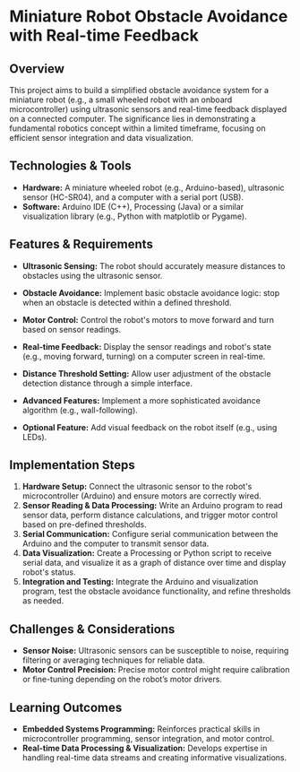 #  Miniature Robot Obstacle Avoidance with Real-time Feedback

## Overview

This project aims to build a simplified obstacle avoidance system for a miniature robot (e.g., a small wheeled robot with an onboard microcontroller) using ultrasonic sensors and real-time feedback displayed on a connected computer. The significance lies in demonstrating a fundamental robotics concept within a limited timeframe, focusing on efficient sensor integration and data visualization.

## Technologies & Tools

* **Hardware:**  A miniature wheeled robot (e.g., Arduino-based), ultrasonic sensor (HC-SR04), and a computer with a serial port (USB).
* **Software:** Arduino IDE (C++), Processing (Java) or a similar visualization library (e.g., Python with matplotlib or Pygame).

## Features & Requirements

- **Ultrasonic Sensing:** The robot should accurately measure distances to obstacles using the ultrasonic sensor.
- **Obstacle Avoidance:** Implement basic obstacle avoidance logic: stop when an obstacle is detected within a defined threshold.
- **Motor Control:** Control the robot's motors to move forward and turn based on sensor readings.
- **Real-time Feedback:** Display the sensor readings and robot's state (e.g., moving forward, turning) on a computer screen in real-time.
- **Distance Threshold Setting:** Allow user adjustment of the obstacle detection distance through a simple interface.

- **Advanced Features:** Implement a more sophisticated avoidance algorithm (e.g., wall-following).
- **Optional Feature:**  Add visual feedback on the robot itself (e.g., using LEDs).


## Implementation Steps

1. **Hardware Setup:** Connect the ultrasonic sensor to the robot's microcontroller (Arduino) and ensure motors are correctly wired.
2. **Sensor Reading & Data Processing:** Write an Arduino program to read sensor data, perform distance calculations, and trigger motor control based on pre-defined thresholds.
3. **Serial Communication:** Configure serial communication between the Arduino and the computer to transmit sensor data.
4. **Data Visualization:** Create a Processing or Python script to receive serial data, and visualize it as a graph of distance over time and display robot's status.
5. **Integration and Testing:** Integrate the Arduino and visualization program, test the obstacle avoidance functionality, and refine thresholds as needed.

## Challenges & Considerations

- **Sensor Noise:** Ultrasonic sensors can be susceptible to noise, requiring filtering or averaging techniques for reliable data.
- **Motor Control Precision:** Precise motor control might require calibration or fine-tuning depending on the robot’s motor drivers.


## Learning Outcomes

- **Embedded Systems Programming:** Reinforces practical skills in microcontroller programming, sensor integration, and motor control.
- **Real-time Data Processing & Visualization:** Develops expertise in handling real-time data streams and creating informative visualizations.


